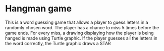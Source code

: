 # Hangman game
This is a word guessing game that allows a player to guess letters in a randomly chosen word. The player has a chance to miss 5 times before the game ends.
For every miss, a drawing displaying how the player is being hanged is made using Turtle graphic. 
If the player guesses all the letters in the word correctly, the Turtle graphic draws a STAR
